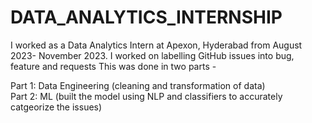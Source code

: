 # DATA_ANALYTICS_INTERNSHIP
I worked as a Data Analytics Intern at Apexon, Hyderabad from August 2023- November 2023. I worked on labelling GitHub issues into bug, feature and requests This was done in two parts -

Part 1: Data Engineering (cleaning and transformation of data)<br>
Part 2: ML (built the model using NLP and classifiers to accurately catgeorize the issues)
